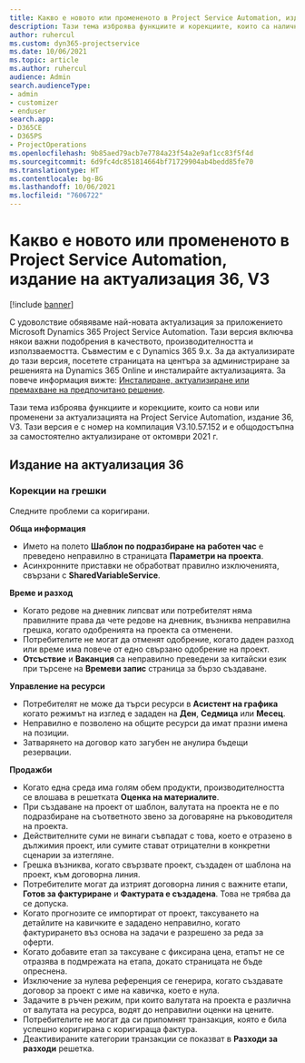 ```yaml
---
title: Какво е новото или промененото в Project Service Automation, издание на актуализация 36, V3
description: Тази тема изброява функциите и корекциите, които са налични в Microsoft Dynamics 365 Project Service Automation Актуализирано издание 36, V3.
author: ruhercul
ms.custom: dyn365-projectservice
ms.date: 10/06/2021
ms.topic: article
ms.author: ruhercul
audience: Admin
search.audienceType:
- admin
- customizer
- enduser
search.app:
- D365CE
- D365PS
- ProjectOperations
ms.openlocfilehash: 9b85aed79acb7e7784a23f54a2e9af1cc83f5f4d
ms.sourcegitcommit: 6d9fc4dc851814664bf71729904ab4bedd85fe70
ms.translationtype: HT
ms.contentlocale: bg-BG
ms.lasthandoff: 10/06/2021
ms.locfileid: "7606722"
---
```

# <a name="whats-new-or-changed-in-project-service-automation-update-release-36-v3"></a>Какво е новото или промененото в Project Service Automation, издание на актуализация 36, V3

[!include [banner](../includes/psa-now-project-operations.md)]

С удоволствие обявяваме най-новата актуализация за приложението Microsoft Dynamics 365 Project Service Automation. Тази версия включва някои важни подобрения в качеството, производителността и използваемостта. Съвместим е с Dynamics 365 9.x. За да актуализирате до тази версия, посетете страницата на центъра за администриране за решенията на Dynamics 365 Online и инсталирайте актуализацията. За повече информация вижте: [Инсталиране, актуализиране или премахване на предпочитано решение](/power-platform/admin/install-remove-preferred-solution).

Тази тема изброява функциите и корекциите, които са нови или променени за актуализацията на Project Service Automation, издание 36, V3. Тази версия е с номер на компилация V3.10.57.152 и е общодостъпна за самостоятелно актуализиране от октомври 2021 г.

## <a name="update-release-36"></a>Издание на актуализация 36

### <a name="bug-fixes"></a>Корекции на грешки

Следните проблеми са коригирани.

**Обща информация**
- Името на полето **Шаблон по подразбиране на работен час** е преведено неправилно в страницата **Параметри на проекта**.
- Асинхронните приставки не обработват правилно изключенията, свързани с **SharedVariableService**.

**Време и разход**
- Когато редове на дневник липсват или потребителят няма правилните права да чете редове на дневник, възниква неправилна грешка, когато одобренията на проекта са отменени.
- Потребителите не могат да отменят одобрение, когато даден разход или време има повече от едно свързано одобрение на проект.
- **Отсъствие** и **Ваканция** са неправилно преведени за китайски език при търсене на **Времеви запис** страница за бързо създаване.

**Управление на ресурси**
- Потребителят не може да търси ресурси в **Асистент на графика** когато режимът на изглед е зададен на **Ден**, **Седмица** или **Месец**.
- Неправилно е позволено на общите ресурси да имат празни имена на позиции. 
- Затварянето на договор като загубен не анулира бъдещи резервации.

**Продажби**
- Когато една среда има голям обем продукти, производителността се влошава в решетката **Оценка на материалите**.
- При създаване на проект от шаблон, валутата на проекта не е по подразбиране на съответното звено за договаряне на ръководителя на проекта.
- Действителните суми не винаги съвпадат с това, което е отразено в дължимия проект, или сумите стават отрицателни в конкретни сценарии за изтегляне.
- Грешка възниква, когато свързвате проект, създаден от шаблона на проект, към договорна линия.
- Потребителите могат да изтрият договорна линия с важните етапи, **Готов за фактуриране** и **Фактурата е създадена**. Това не трябва да се допуска.
- Когато прогнозите се импортират от проект, таксуването на детайлите на кавичките е зададено неправилно, когато фактурирането въз основа на задачи е разрешено за реда за оферти.
- Когато добавите етап за таксуване с фиксирана цена, етапът не се отразява в подмрежата на етапа, докато страницата не бъде опреснена.
- Изключение за нулева референция се генерира, когато създавате договор за проект с име на кавичка, което е нула.
- Задачите в ръчен режим, при които валутата на проекта е различна от валутата на ресурса, водят до неправилни оценки на цените.
- Потребителите не могат да си припомнят транзакция, която е била успешно коригирана с коригираща фактура.
- Деактивираните категории транзакции се показват в **Разходи за разходи** решетка.



